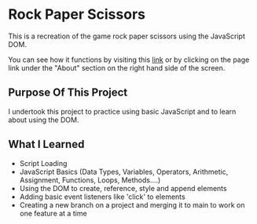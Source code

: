 # Rock Paper Scissors
This is a recreation of the game rock paper scissors using the JavaScript DOM.

You can see how it functions by visiting this [link](https://v-imv.github.io/rock-paper-scissors/) or by clicking on the page link under the "About" section on the right hand side of the screen.

## Purpose Of This Project
I undertook this project to practice using basic JavaScript and to learn about using the DOM.

## What I Learned
- Script Loading
- JavaScript Basics (Data Types, Variables, Operators, Arithmetic, Assignment, Functions, Loops, Methods....)
- Using the DOM to create, reference, style and append elements
- Adding basic event listeners like 'click' to elements
- Creating a new branch on a project and merging it to main to work on one feature at a time
